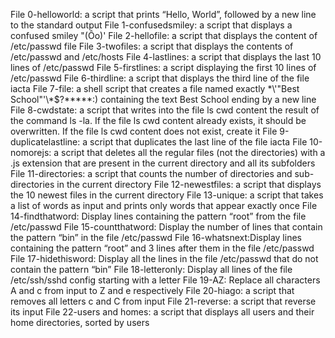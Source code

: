 File 0-helloworld: a script that prints “Hello, World”, followed by a new line to the standard output
File 1-confusedsmiley: a script that displays a confused smiley "(Ôo)'
File 2-hellofile: a script that displays the content of /etc/passwd file
File 3-twofiles: a script that displays the contents of /etc/passwd and /etc/hosts
File 4-lastlines: a script that displays the last 10 lines of /etc/passwd
File 5-firstlines: a script displaying the first 10 lines of /etc/passwd
File 6-thirdline: a script that displays the third line of the file iacta
File 7-file: a shell script that creates a file named exactly \*\\'"Best School"\'\\*$\?\*\*\*\*\*:) containing the text Best School ending by a new line
File 8-cwdstate: a script that writes into the file ls cwd content the result of the command ls -la. If the file ls cwd content already exists, it should be overwritten. If the file ls cwd content does not exist, create it
File 9-duplicatelastline: a script that duplicates the last line of the file iacta
File 10-nomorejs: a script that deletes all the regular files (not the directories) with a .js extension that are present in the current directory and all its subfolders
File 11-directories: a script that counts the number of directories and sub-directories in the current directory
File 12-newestfiles: a script that displays the 10 newest files in the current directory
File 13-unique: a script that takes a list of words as input and prints only words that appear exactly once
File 14-findthatword: Display lines containing the pattern “root” from the file /etc/passwd
File 15-countthatword: Display the number of lines that contain the pattern “bin” in the file /etc/passwd
File 16-whatsnext:Display lines containing the pattern “root” and 3 lines after them in the file /etc/passwd
File 17-hidethisword: Display all the lines in the file /etc/passwd that do not contain the pattern “bin”
File 18-letteronly: Display all lines of the file /etc/ssh/sshd config starting with a letter
File 19-AZ: Replace all characters A and c from input to Z and e respectively
File 20-hiago: a script that removes all letters c and C from input 
File 21-reverse: a script that reverse its input
File 22-users and homes: a script that displays all users and their home directories, sorted by users
